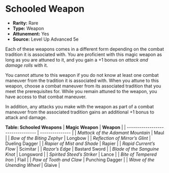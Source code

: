 # Schooled Weapon

- **Rarity:** Rare
- **Type:** Weapon
- **Attunement:** Yes
- **Source:** Level Up Advanced 5e

Each of these weapons comes in a different form depending on the combat tradition it is associated with. You are proficient with this magic weapon as long as you are attuned to it, and you gain a +1 bonus on _attack and damage rolls_  with it.

You cannot attune to this weapon if you do not know at least one combat maneuver from the tradition it is associated with. When you attune to this weapon, choose a combat maneuver from its associated tradition that you meet the prerequisites for. While you remain attuned to the weapon, you have access to that combat maneuver. 

In addition, any attacks you make with the weapon as part of a combat maneuver from the associated tradition gains an additional +1 bonus to attack and damage.

__**Table: Schooled Weapons**__
| **Magic Weapon**                  | **Weapon**      |
| --------------------------------- | --------------- |
| _Mattock of the Adamant Mountain_ | Maul            |
| _Bow of the Biting Zephyr_        | Longbow         |
| _Reflection of Mirror’s Glint_    | Dueling Dagger  |
| _Rapier of Mist and Shade_        | Rapier          |
| _Rapid Current’s Flow_            | Scimitar        |
| _Razor’s Edge_                    | Bastard Sword   |
| _Blade of the Sanguine Knot_      | Longsword       |
| _Spirited Steed’s Striker_        | Lance           |
| _Bite of Tempered Iron_           | Flail           |
| _Paw of Tooth and Claw_           | Punching Dagger |
| _Wave of the Unending Wheel_      | Glaive          |
